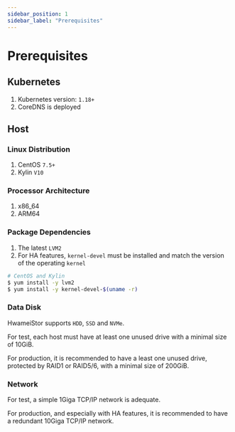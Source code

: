 ```yaml
---
sidebar_position: 1
sidebar_label: "Prerequisites"
---
```


# Prerequisites

## Kubernetes

1. Kubernetes version: `1.18+`
1. CoreDNS is deployed

## Host

### Linux Distribution

1. CentOS `7.5+`
1. Kylin `V10`

### Processor Architecture

1. x86_64
1. ARM64

### Package Dependencies

1. The latest `LVM2`
1. For HA features, `kernel-devel` must be installed and match the version of the operating `kernel`

```bash
# CentOS and Kylin
$ yum install -y lvm2
$ yum install -y kernel-devel-$(uname -r)
```

### Data Disk

HwameiStor supports `HDD`, `SSD` and `NVMe`.

For test, each host must have at least one unused drive with a minimal size of 10GiB.

For production, it is recommended to have a least one unused drive, protected by RAID1 or RAID5/6, with a minimal size of 200GiB.

### Network

For test, a simple 1Giga TCP/IP network is adequate.

For production, and especially with HA features, it is recommended to have a redundant 10Giga TCP/IP network.
